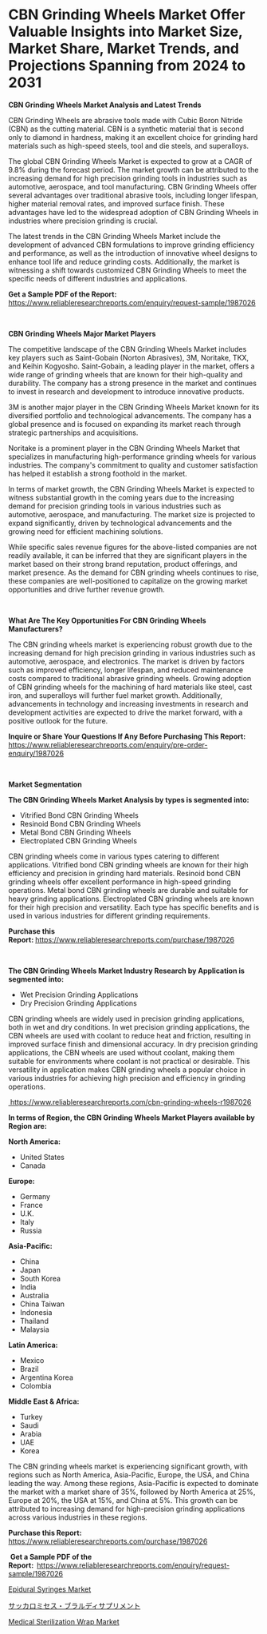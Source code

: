 <p><h1>CBN Grinding Wheels Market Offer Valuable Insights into Market Size, Market Share, Market Trends, and Projections Spanning from 2024 to 2031</h1></p><p><strong>CBN Grinding Wheels Market Analysis and Latest Trends</strong></p>
<p><p>CBN Grinding Wheels are abrasive tools made with Cubic Boron Nitride (CBN) as the cutting material. CBN is a synthetic material that is second only to diamond in hardness, making it an excellent choice for grinding hard materials such as high-speed steels, tool and die steels, and superalloys.</p><p>The global CBN Grinding Wheels Market is expected to grow at a CAGR of 9.8% during the forecast period. The market growth can be attributed to the increasing demand for high precision grinding tools in industries such as automotive, aerospace, and tool manufacturing. CBN Grinding Wheels offer several advantages over traditional abrasive tools, including longer lifespan, higher material removal rates, and improved surface finish. These advantages have led to the widespread adoption of CBN Grinding Wheels in industries where precision grinding is crucial.</p><p>The latest trends in the CBN Grinding Wheels Market include the development of advanced CBN formulations to improve grinding efficiency and performance, as well as the introduction of innovative wheel designs to enhance tool life and reduce grinding costs. Additionally, the market is witnessing a shift towards customized CBN Grinding Wheels to meet the specific needs of different industries and applications.</p></p>
<p><strong>Get a Sample PDF of the Report:&nbsp;</strong> <a href="https://www.reliableresearchreports.com/enquiry/request-sample/1987026">https://www.reliableresearchreports.com/enquiry/request-sample/1987026</a></p>
<p>&nbsp;</p>
<p><strong>CBN Grinding Wheels Major Market Players</strong></p>
<p><p>The competitive landscape of the CBN Grinding Wheels Market includes key players such as Saint-Gobain (Norton Abrasives), 3M, Noritake, TKX, and Keihin Kogyosho. Saint-Gobain, a leading player in the market, offers a wide range of grinding wheels that are known for their high-quality and durability. The company has a strong presence in the market and continues to invest in research and development to introduce innovative products.</p><p>3M is another major player in the CBN Grinding Wheels Market known for its diversified portfolio and technological advancements. The company has a global presence and is focused on expanding its market reach through strategic partnerships and acquisitions.</p><p>Noritake is a prominent player in the CBN Grinding Wheels Market that specializes in manufacturing high-performance grinding wheels for various industries. The company's commitment to quality and customer satisfaction has helped it establish a strong foothold in the market.</p><p>In terms of market growth, the CBN Grinding Wheels Market is expected to witness substantial growth in the coming years due to the increasing demand for precision grinding tools in various industries such as automotive, aerospace, and manufacturing. The market size is projected to expand significantly, driven by technological advancements and the growing need for efficient machining solutions.</p><p>While specific sales revenue figures for the above-listed companies are not readily available, it can be inferred that they are significant players in the market based on their strong brand reputation, product offerings, and market presence. As the demand for CBN grinding wheels continues to rise, these companies are well-positioned to capitalize on the growing market opportunities and drive further revenue growth.</p></p>
<p>&nbsp;</p>
<p><strong>What Are The Key Opportunities For CBN Grinding Wheels Manufacturers?</strong></p>
<p><p>The CBN grinding wheels market is experiencing robust growth due to the increasing demand for high precision grinding in various industries such as automotive, aerospace, and electronics. The market is driven by factors such as improved efficiency, longer lifespan, and reduced maintenance costs compared to traditional abrasive grinding wheels. Growing adoption of CBN grinding wheels for the machining of hard materials like steel, cast iron, and superalloys will further fuel market growth. Additionally, advancements in technology and increasing investments in research and development activities are expected to drive the market forward, with a positive outlook for the future.</p></p>
<p><strong>Inquire or Share Your Questions If Any Before Purchasing This Report:</strong> <a href="https://www.reliableresearchreports.com/enquiry/pre-order-enquiry/1987026">https://www.reliableresearchreports.com/enquiry/pre-order-enquiry/1987026</a></p>
<p>&nbsp;</p>
<p><strong>Market Segmentation</strong></p>
<p><strong>The CBN Grinding Wheels Market Analysis by types is segmented into:</strong></p>
<p><ul><li>Vitrified Bond CBN Grinding Wheels</li><li>Resinoid Bond CBN Grinding Wheels</li><li>Metal Bond CBN Grinding Wheels</li><li>Electroplated CBN Grinding Wheels</li></ul></p>
<p><p>CBN grinding wheels come in various types catering to different applications. Vitrified bond CBN grinding wheels are known for their high efficiency and precision in grinding hard materials. Resinoid bond CBN grinding wheels offer excellent performance in high-speed grinding operations. Metal bond CBN grinding wheels are durable and suitable for heavy grinding applications. Electroplated CBN grinding wheels are known for their high precision and versatility. Each type has specific benefits and is used in various industries for different grinding requirements.</p></p>
<p><strong>Purchase this Report:&nbsp;</strong><a href="https://www.reliableresearchreports.com/purchase/1987026">https://www.reliableresearchreports.com/purchase/1987026</a></p>
<p>&nbsp;</p>
<p><strong>The CBN Grinding Wheels Market Industry Research by Application is segmented into:</strong></p>
<p><ul><li>Wet Precision Grinding Applications</li><li>Dry Precision Grinding Applications</li></ul></p>
<p><p>CBN grinding wheels are widely used in precision grinding applications, both in wet and dry conditions. In wet precision grinding applications, the CBN wheels are used with coolant to reduce heat and friction, resulting in improved surface finish and dimensional accuracy. In dry precision grinding applications, the CBN wheels are used without coolant, making them suitable for environments where coolant is not practical or desirable. This versatility in application makes CBN grinding wheels a popular choice in various industries for achieving high precision and efficiency in grinding operations.</p></p>
<p><a href="https://www.reliableresearchreports.com/cbn-grinding-wheels-r1987026">&nbsp;https://www.reliableresearchreports.com/cbn-grinding-wheels-r1987026</a></p>
<p><strong>In terms of Region, the CBN Grinding Wheels Market Players available by Region are:</strong></p>
<p>
    <p> <strong> North America: </strong>
        <ul>
            <li>United States</li>
            <li>Canada</li>
        </ul>
        </p> 
    <p> <strong> Europe: </strong>
        <ul>
            <li>Germany</li>
            <li>France</li>
            <li>U.K.</li>
            <li>Italy</li>
            <li>Russia</li>
        </ul>
        </p> 
    <p> <strong> Asia-Pacific: </strong>
        <ul>
            <li>China</li>
            <li>Japan</li>
            <li>South Korea</li>
            <li>India</li>
            <li>Australia</li>
            <li>China Taiwan</li>
            <li>Indonesia</li>
            <li>Thailand</li>
            <li>Malaysia</li>
        </ul>
        </p> 
    <p> <strong> Latin America: </strong>
        <ul>
            <li>Mexico</li>
            <li>Brazil</li>
            <li>Argentina Korea</li>
            <li>Colombia</li>
        </ul>
        </p> 
    <p> <strong> Middle East & Africa: </strong>
        <ul>
            <li>Turkey</li>
            <li>Saudi</li>
            <li>Arabia</li>
            <li>UAE</li>
            <li>Korea</li>
        </ul>
    </p>
    </p>
<p><p>The CBN grinding wheels market is experiencing significant growth, with regions such as North America, Asia-Pacific, Europe, the USA, and China leading the way. Among these regions, Asia-Pacific is expected to dominate the market with a market share of 35%, followed by North America at 25%, Europe at 20%, the USA at 15%, and China at 5%. This growth can be attributed to increasing demand for high-precision grinding applications across various industries in these regions.</p></p>
<p><strong>Purchase this Report: </strong><a href="https://www.reliableresearchreports.com/purchase/1987026">https://www.reliableresearchreports.com/purchase/1987026</a></p>
<p>&nbsp;<strong>Get a Sample PDF of the Report:&nbsp;&nbsp;</strong><a href="https://www.reliableresearchreports.com/enquiry/request-sample/1987026">https://www.reliableresearchreports.com/enquiry/request-sample/1987026</a></p>
<p><strong></strong></p>
<p><p><a href="https://metal-farmhouse-e95.notion.site/Epidural-Syringes-Market-Size-Reveals-the-Best-Marketing-Channels-In-Global-Industry-ff3aba6d787c488cbe3704143675b6f9">Epidural Syringes Market</a></p><p><a href="https://github.com/SantosDicki04/Market-Research-Report-List-1/blob/main/686780534015.md">サッカロミセス・ブラルディサプリメント</a></p><p><a href="https://crocus-run-b5a.notion.site/Medical-Sterilization-Wrap-Market-Insight-Market-Trends-Growth-Forecasted-from-2024-TO-2031-fc01843ef1e949a9b07824d99455d43a">Medical Sterilization Wrap Market</a></p></p>